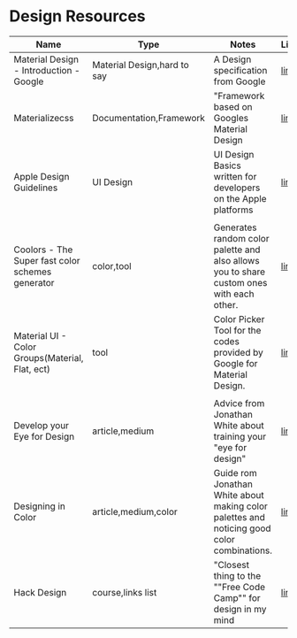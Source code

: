 # Design Resources

| Name                                             | Type                        | Notes                                                                             | Link                                                                                     |
|--------------------------------------------------|-----------------------------|--------------------------------------------------------------------------------------------|--------------------------------------------------------------------------------------------|
| Material Design - Introduction - Google          | Material Design,hard to say | A Design specification from Google                                                         | [link](https://www.google.com/design/spec/material-design/introduction.html)                       |
| Materializecss                                   | Documentation,Framework     | "Framework based on Googles Material Design                   |[link](http://materializecss.com/)                                            |
| Apple Design Guidelines                          | UI Design                   | UI Design Basics written for developers on the Apple platforms                             | [link](https://developer.apple.com/library/ios/documentation/UserExperience/Conceptual/MobileHIG/) |
|                                                  |                             |                                                                                            |                                                                                            |
| Coolors - The Super fast color schemes generator | color,tool                  | Generates random color palette and also allows you to share custom ones with each other.   |[link](https://coolors.co/)                                                                        |
| Material UI - Color Groups(Material, Flat, ect)  | tool                        | Color Picker Tool for the codes provided by Google for Material Design.                    | [link](http://www.materialui.co/colors)                                                            |
|                                                  |                             |                                                                                            |                                                                                            |
| Develop your Eye for Design                      | article,medium              | Advice from Jonathan White about training your "eye for design"                            | [link](https://medium.com/@JonathanZWhite/developing-your-eye-for-design-cce944bbeae4#.3bocswarg)  |
| Designing in Color                               | article,medium,color        | Guide rom Jonathan White about making color palettes and noticing good color combinations. | [link](https://medium.freecodecamp.com/designing-in-color-abd358660a7b#.t2vgdl9zb)                 |
| Hack Design                                      | course,links list           | "Closest thing to the ""Free Code Camp"" for design in my mind                                                     | [link](https://hackdesign.org/)     |                                               
